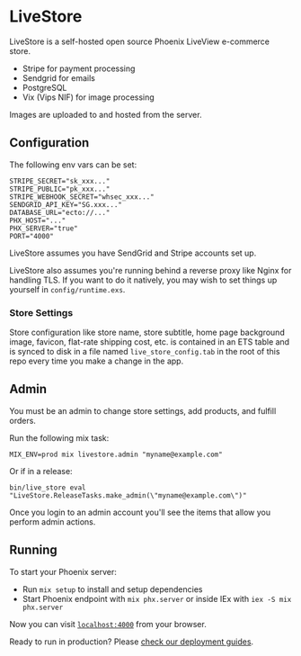 # LiveStore

LiveStore is a self-hosted open source Phoenix LiveView e-commerce store.

  * Stripe for payment processing
  * Sendgrid for emails
  * PostgreSQL
  * Vix (Vips NIF) for image processing

Images are uploaded to and hosted from the server.

## Configuration

The following env vars can be set:
```
STRIPE_SECRET="sk_xxx..."
STRIPE_PUBLIC="pk_xxx..."
STRIPE_WEBHOOK_SECRET="whsec_xxx..."
SENDGRID_API_KEY="SG.xxx..."
DATABASE_URL="ecto://..."
PHX_HOST="..."
PHX_SERVER="true"
PORT="4000"
```

LiveStore assumes you have SendGrid and Stripe accounts set up.

LiveStore also assumes you're running behind a reverse proxy like Nginx for handling TLS.
If you want to do it natively, you may wish to set things up yourself in `config/runtime.exs`.

### Store Settings

Store configuration like store name, store subtitle, home page background image, favicon, flat-rate shipping cost, etc. 
is contained in an ETS table and is synced to disk in a file named `live_store_config.tab` in the root of this repo 
every time you make a change in the app.

## Admin

You must be an admin to change store settings, add products, and fulfill orders.

Run the following mix task:

```
MIX_ENV=prod mix livestore.admin "myname@example.com"
```

Or if in a release:

```
bin/live_store eval "LiveStore.ReleaseTasks.make_admin(\"myname@example.com\")"
```

Once you login to an admin account you'll see the items that allow you perform admin actions.

## Running

To start your Phoenix server:

  * Run `mix setup` to install and setup dependencies
  * Start Phoenix endpoint with `mix phx.server` or inside IEx with `iex -S mix phx.server`

Now you can visit [`localhost:4000`](http://localhost:4000) from your browser.

Ready to run in production? Please [check our deployment guides](https://hexdocs.pm/phoenix/deployment.html).
